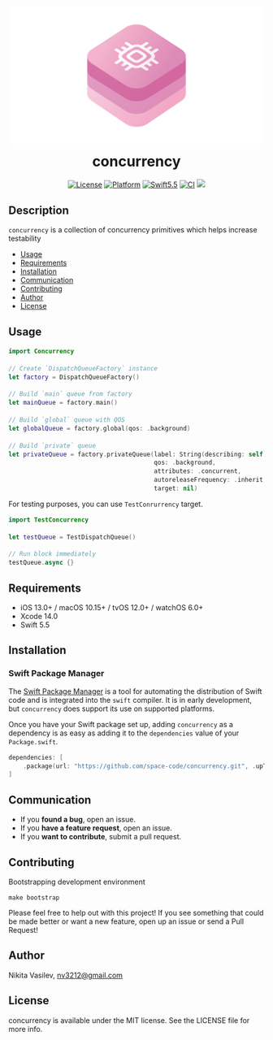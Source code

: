 ![concurrency: A collection of concurrency primitives](https://raw.githubusercontent.com/space-code/concurrency/dev/Resources/concurrency.png)

<h1 align="center" style="margin-top: 0px;">concurrency</h1>

<p align="center">
<a href="https://github.com/space-code/concurrency/blob/main/LICENSE"><img alt="License" src="https://img.shields.io/github/license/space-code/concurrency?style=flat"></a> 
<a href="https://developer.apple.com/"><img alt="Platform" src="https://img.shields.io/badge/platform-ios%20%7C%20osx%20%7C%20watchos%20%7C%20tvos-%23989898"/></a> 
<a href="https://developer.apple.com/swift"><img alt="Swift5.5" src="https://img.shields.io/badge/language-Swift5.5-orange.svg"/></a>
<a href="https://github.com/space-code/concurrency"><img alt="CI" src="https://github.com/space-code/concurrency/actions/workflows/ci.yml/badge.svg?branch=main"></a>
<a href="https://github.com/apple/swift-package-manager" alt="RxSwift on Swift Package Manager" title="RxSwift on Swift Package Manager"><img src="https://img.shields.io/badge/Swift%20Package%20Manager-compatible-brightgreen.svg" /></a>
</p>

## Description
`concurrency` is a collection of concurrency primitives which helps increase testability

- [Usage](#usage)
- [Requirements](#requirements)
- [Installation](#installation)
- [Communication](#communication)
- [Contributing](#contributing)
- [Author](#author)
- [License](#license)

## Usage

```swift
import Concurrency

// Create `DispatchQueueFactory` instance
let factory = DispatchQueueFactory()

// Build `main` queue from factory
let mainQueue = factory.main()

// Build `global` queue with QOS
let globalQueue = factory.global(qos: .background)

// Build `private` queue
let privateQueue = factory.privateQueue(label: String(describing: self),
                                        qos: .background,
                                        attributes: .concurrent,
                                        autoreleaseFrequency: .inherit,
                                        target: nil)
```

For testing purposes, you can use `TestConrurrency` target.

```swift
import TestConcurrency

let testQueue = TestDispatchQueue()

// Run block immediately
testQueue.async {}
```

## Requirements
- iOS 13.0+ / macOS 10.15+ / tvOS 12.0+ / watchOS 6.0+
- Xcode 14.0
- Swift 5.5

## Installation
### Swift Package Manager

The [Swift Package Manager](https://swift.org/package-manager/) is a tool for automating the distribution of Swift code and is integrated into the `swift` compiler. It is in early development, but `concurrency` does support its use on supported platforms.

Once you have your Swift package set up, adding `concurrency` as a dependency is as easy as adding it to the `dependencies` value of your `Package.swift`.

```swift
dependencies: [
    .package(url: "https://github.com/space-code/concurrency.git", .upToNextMajor(from: "0.1.0"))
]
```

## Communication
- If you **found a bug**, open an issue.
- If you **have a feature request**, open an issue.
- If you **want to contribute**, submit a pull request.

## Contributing
Bootstrapping development environment

```
make bootstrap
```

Please feel free to help out with this project! If you see something that could be made better or want a new feature, open up an issue or send a Pull Request!

## Author
Nikita Vasilev, nv3212@gmail.com

## License
concurrency is available under the MIT license. See the LICENSE file for more info.
